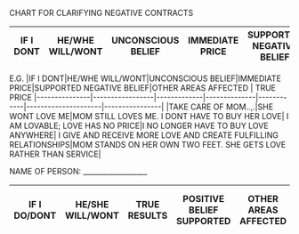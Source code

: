 CHART FOR CLARIFYING NEGATIVE CONTRACTS

|IF I DONT|HE/WHE WILL/WONT|UNCONSCIOUS BELIEF|IMMEDIATE PRICE|SUPPORTED NEGATIVE BELIEF|OTHER AREAS AFFECTED | TRUE PRICE
|---------------|-----------------|-------------|--------------|------------|---------------------|----------------|


E.G.
|IF I DONT|HE/WHE WILL/WONT|UNCONSCIOUS BELIEF|IMMEDIATE PRICE|SUPPORTED NEGATIVE BELIEF|OTHER AREAS AFFECTED | TRUE PRICE
|---------------|-----------------|-------------|--------------|------------|---------------------|----------------|
|TAKE CARE OF MOM..,.|SHE WONT LOVE ME|MOM STILL LOVES ME. I DONT HAVE TO BUY HER LOVE| I AM LOVABLE; LOVE HAS NO PRICE|I NO LONGER HAVE TO BUY LOVE ANYWHERE|
I GIVE AND RECEIVE MORE LOVE AND CREATE FULFILLING RELATIONSHIPS|MOM STANDS ON HER OWN TWO FEET. SHE GETS LOVE RATHER THAN SERVICE|



NAME OF PERSON: __________________

|IF I DO/DONT|HE/SHE WILL/WONT|TRUE RESULTS|POSITIVE BELIEF SUPPORTED|OTHER AREAS AFFECTED|POSITIVE RESULTS TO ME|POSITIVE RESULTS TO OTHER|
|------------|----------------|------------|-------------------------|--------------------|----------------------|-------------------------|
